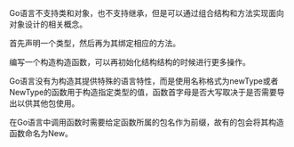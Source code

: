 Go语言不支持类和对象，也不支持继承，但是可以通过组合结构和方法实现面向对象设计的相关概念。

首先声明一个类型，然后再为其绑定相应的方法。

编写一个构造构造函数，可以再初始化结构结构的时候进行更多操作。

Go语言没有为构造其提供特殊的语言特性，而是使用名称格式为newType或者NewType的函数用于构造指定类型的值，函数首字母是否大写取决于是否需要导出以供其他包使用。

在Go语言中调用函数时需要给定函数所属的包名作为前缀，故有的包会将其构造函数命名为New。

